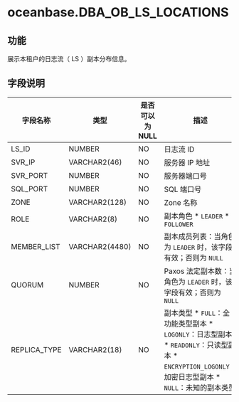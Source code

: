 oceanbase.DBA_OB_LS_LOCATIONS 
==================================================



功能 
-----------------------

展示本租户的日志流（ LS ）副本分布信息。

字段说明 
-------------------------



|     字段名称     |       类型       | 是否可以为 NULL |                                                                                                                                                             描述                                                                                                                                                              |
|--------------|----------------|------------|-----------------------------------------------------------------------------------------------------------------------------------------------------------------------------------------------------------------------------------------------------------------------------------------------------------------------------|
| LS_ID        | NUMBER         | NO         | 日志流 ID                                                                                                                                                                                                                                                                                                                      |
| SVR_IP       | VARCHAR2(46)   | NO         | 服务器 IP 地址                                                                                                                                                                                                                                                                                                                   |
| SVR_PORT     | NUMBER         | NO         | 服务器端口号                                                                                                                                                                                                                                                                                                                      |
| SQL_PORT     | NUMBER         | NO         | SQL 端口号                                                                                                                                                                                                                                                                                                                     |
| ZONE         | VARCHAR2(128)  | NO         | Zone 名称                                                                                                                                                                                                                                                                                                                     |
| ROLE         | VARCHAR2(8)    | NO         | 副本角色 * `LEADER`   * `FOLLOWER`                                                                                                                                                                                           |
| MEMBER_LIST  | VARCHAR2(4480) | NO         | 副本成员列表：当角色为 `LEADER` 时，该字段有效；否则为 `NULL`                                                                                                                                                                                                                                                                                     |
| QUORUM       | NUMBER         | NO         | Paxos 法定副本数：当角色为 `LEADER` 时，该字段有效；否则为 `NULL`                                                                                                                                                                                                                                                                                |
| REPLICA_TYPE | VARCHAR2(18)   | NO         | 副本类型 * `FULL`：全功能类型副本   * `LOGONLY`：日志型副本   * `READONLY`：只读型副本   * `ENCRYPTION_LOGONLY`：加密日志型副本   * `NULL`：未知的副本类型    |


